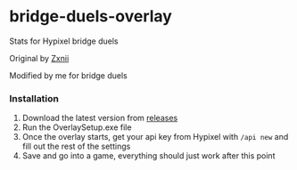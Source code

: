 # bridge-duels-overlay
Stats for Hypixel bridge duels

Original by [Zxnii](https://github.com/Zxnii/duels-overlay)

Modified by me for bridge duels

### Installation

1. Download the latest version from [releases](https://github.com/Squidable/Bridge-Duels-Overlay/releases)
2. Run the OverlaySetup.exe file
3. Once the overlay starts, get your api key from Hypixel with `/api new` and fill out the rest of the settings
4. Save and go into a game, everything should just work after this point
